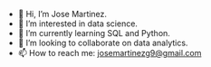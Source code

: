 - 👋 Hi, I’m Jose Martinez. 
- 👀 I’m interested in data science.
- 🌱 I’m currently learning SQL and Python.
- 💞️ I’m looking to collaborate on data analytics.
- 📫 How to reach me: josemartinezg9@gmail.com

<!---
josemartinezg9/josemartinezg9 is a ✨ special ✨ repository because its `README.md` (this file) appears on your GitHub profile.
You can click the Preview link to take a look at your changes.
--->

